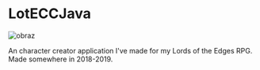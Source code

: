 # LotECCJava

![obraz](https://user-images.githubusercontent.com/68967003/156379942-2eb625e5-f217-4bd6-b35a-7b34bd4e8381.png)


An character creator application I've made for my Lords of the Edges RPG. Made somewhere in 2018-2019.

